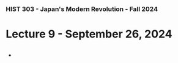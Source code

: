 ### HIST 303 - Japan's Modern Revolution - Fall 2024

[//]: <> (use `gqap` to force wrap text)

# Lecture 9 - September 26, 2024

##

###

-
